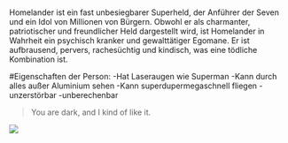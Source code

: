 # 
Homelander ist ein fast unbesiegbarer Superheld, der Anführer der Seven und ein Idol von Millionen von Bürgern. Obwohl er als charmanter, patriotischer und freundlicher Held dargestellt wird, ist Homelander in Wahrheit ein psychisch kranker und gewalttätiger Egomane. Er ist aufbrausend, pervers, rachesüchtig und kindisch, was eine tödliche Kombination ist.

#Eigenschaften der Person:
-Hat Laseraugen wie Superman
-Kann durch alles außer Aluminium sehen
-Kann superdupermegaschnell fliegen
-unzerstörbar
-unberechenbar

> You are dark, and I kind of like it.

<img src= "https://www.google.com/url?sa=i&url=https%3A%2F%2Fwww.zimbio.com%2F%27The%2BBoys%27%2BMost%2BShocking%2BSeason%2B1%2BMoments&psig=AOvVaw0J3Y6miedS-q2MvpWJXCBv&ust=1603467388138000&source=images&cd=vfe&ved=0CAIQjRxqFwoTCJDMm9zDyOwCFQAAAAAdAAAAABAD"/>
